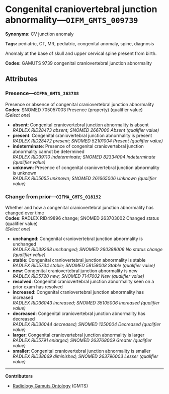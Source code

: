 # Congenital craniovertebral junction abnormality—`OIFM_GMTS_009739`

**Synonyms:** CV junction anomaly

**Tags:** pediatric, CT, MR, pediatric, congenital anomaly, spine, diagnosis

Anomaly at the base of skull and upper cervical spine present from birth.

**Codes:** GAMUTS 9739 congenital craniovertebral junction abnormality

## Attributes

### Presence—`OIFMA_GMTS_363788`

Presence or absence of congenital craniovertebral junction abnormality  
**Codes**: SNOMED 705057003 Presence (property) (qualifier value)  
*(Select one)*

- **absent**: Congenital craniovertebral junction abnormality is absent  
_RADLEX RID28473 absent; SNOMED 2667000 Absent (qualifier value)_
- **present**: Congenital craniovertebral junction abnormality is present  
_RADLEX RID28472 present; SNOMED 52101004 Present (qualifier value)_
- **indeterminate**: Presence of congenital craniovertebral junction abnormality cannot be determined  
_RADLEX RID39110 indeterminate; SNOMED 82334004 Indeterminate (qualifier value)_
- **unknown**: Presence of congenital craniovertebral junction abnormality is unknown  
_RADLEX RID5655 unknown; SNOMED 261665006 Unknown (qualifier value)_

### Change from prior—`OIFMA_GMTS_018192`

Whether and how a congenital craniovertebral junction abnormality has changed over time  
**Codes**: RADLEX RID49896 change; SNOMED 263703002 Changed status (qualifier value)  
*(Select one)*

- **unchanged**: Congenital craniovertebral junction abnormality is unchanged  
_RADLEX RID39268 unchanged; SNOMED 260388006 No status change (qualifier value)_
- **stable**: Congenital craniovertebral junction abnormality is stable  
_RADLEX RID5734 stable; SNOMED 58158008 Stable (qualifier value)_
- **new**: Congenital craniovertebral junction abnormality is new  
_RADLEX RID5720 new; SNOMED 7147002 New (qualifier value)_
- **resolved**: Congenital craniovertebral junction abnormality seen on a prior exam has resolved  
- **increased**: Congenital craniovertebral junction abnormality has increased  
_RADLEX RID36043 increased; SNOMED 35105006 Increased (qualifier value)_
- **decreased**: Congenital craniovertebral junction abnormality has decreased  
_RADLEX RID36044 decreased; SNOMED 1250004 Decreased (qualifier value)_
- **larger**: Congenital craniovertebral junction abnormality is larger  
_RADLEX RID5791 enlarged; SNOMED 263768009 Greater (qualifier value)_
- **smaller**: Congenital craniovertebral junction abnormality is smaller  
_RADLEX RID38669 diminished; SNOMED 263796003 Lesser (qualifier value)_

---

**Contributors**

- [Radiology Gamuts Ontology](https://gamuts.net/) (GMTS)